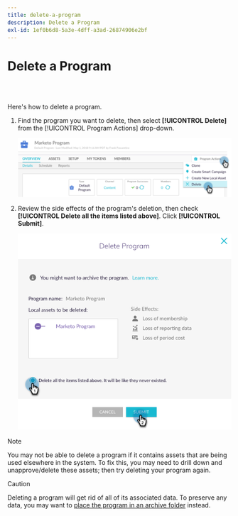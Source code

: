 ```yaml
---
title: delete-a-program
description: Delete a Program
exl-id: 1ef0b6d8-5a3e-4dff-a3ad-26874906e2bf
---
```

# Delete a Program

<br>&nbsp;

Here's how to delete a program.

1. Find the program you want to delete, then select **[!UICONTROL Delete]** from the [!UICONTROL Program Actions] drop-down.

   ![Image One](/help/sky/assets/programs/delete-a-program/delete-a-program-1.png)

1. Review the side effects of the program's deletion, then check **[!UICONTROL Delete all the items listed above]**. Click **[!UICONTROL Submit]**.

   ![Image Two](/help/sky/assets/programs/delete-a-program/delete-a-program-2.png)

>[!NOTE]
>
>You may not be able to delete a program if it contains assets that are being used elsewhere in the system. To fix this, you may need to drill down and unapprove/delete these assets; then try deleting your program again.

>[!CAUTION]
>
>Deleting a program will get rid of all of its associated data. To preserve any data, you may want to [place the program in an archive folder](/help/sky/archive-a-program.md) instead.
